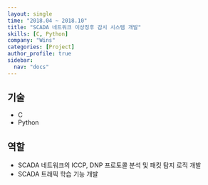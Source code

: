 ```yaml
---
layout: single
time: "2018.04 ~ 2018.10"
title: "SCADA 네트워크 이상징후 감시 시스템 개발"
skills: [C, Python]
company: "Wins"
categories: [Project]
author_profile: true
sidebar:
  nav: "docs"
---
```


## 기술

* C
* Python

## 역할

* SCADA 네트워크의 ICCP, DNP 프로토콜 분석 및 패킷 탐지 로직 개발
* SCADA 트래픽 학습 기능 개발